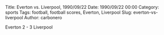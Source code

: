 Title: Everton vs. Liverpool, 1990/09/22
Date: 1990/09/22 00:00
Category: sports
Tags: football, football scores, Everton, Liverpool
Slug: everton-vs-liverpool
Author: carbonero


Everton 2 - 3 Liverpool
